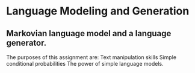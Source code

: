 # Language Modeling and Generation
## Markovian language model and a language generator.
The purposes of this assignment are: 
  Text manipulation skills
  Simple conditional probabilities
  The power of simple language models.

